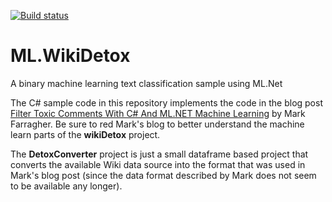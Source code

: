 [![Build status](https://ci.appveyor.com/api/projects/status/r98j7l7cacmc5rl9?svg=true)](https://ci.appveyor.com/project/Dirkster99/ml-wikidetox)

# ML.WikiDetox

A binary machine learning text classification sample using ML.Net

The C# sample code in this repository implements the code in the blog post
[Filter Toxic Comments With C# And ML.NET Machine Learning](https://medium.com/machinelearningadvantage/filter-toxic-wikipedia-comments-with-c-and-ml-net-machine-learning-ad94869f90b4)
by Mark Farragher. Be sure to red Mark's blog to better understand the machine learn parts of the
**wikiDetox** project.

The **DetoxConverter** project is just a small dataframe based project that converts the available Wiki data source
into the format that was used in Mark's blog post (since the data format described by Mark does not seem to be available any longer).
